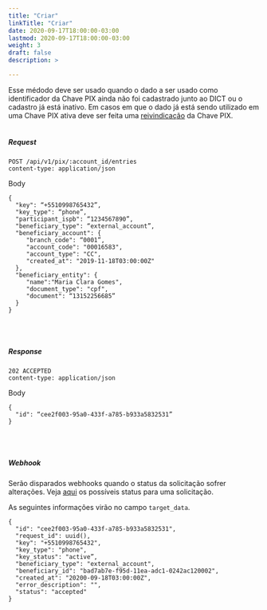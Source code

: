 ```yaml
---
title: "Criar"
linkTitle: "Criar"
date: 2020-09-17T18:00:00-03:00
lastmod: 2020-09-17T18:00:00-03:00
weight: 3
draft: false
description: >

---
```

Esse médodo deve ser usado quando o dado a ser usado como identificador da Chave PIX ainda não foi cadastrado junto ao DICT ou o cadastro já está inativo. Em casos em que o dado já está sendo utilizado em uma Chave PIX ativa deve ser feita uma [reivindicação](https://stone-co.github.io/docs/pix/chaves-pix/reivindicar/) da Chave PIX. 
<br><br>

##### **Request**

```http request
POST /api/v1/pix/:account_id/entries
content-type: application/json
```
Body
```text
{
  "key": “+5510998765432”, 
  "key_type": “phone”, 
  "participant_ispb": “1234567890”,
  "beneficiary_type": “external_account”,
  "beneficiary_account": {
     "branch_code": “0001”,
     "account_code": "00016583",
     "account_type": "CC",
     "created_at": "2019-11-18T03:00:00Z"
  },
  "beneficiary_entity": {
     "name":"Maria Clara Gomes",
     "document_type": "cpf",
     "document": “13152256685”
  }
}
```
<br> <br> 

##### **Response**

```http request
202 ACCEPTED
content-type: application/json
```
Body
```text
{
  "id": “cee2f003-95a0-433f-a785-b933a5832531”
}
```
<br> <br> 


##### **Webhook**

Serão disparados webhooks quando o status da solicitação sofrer alterações. Veja [aqui](https://stone-co.github.io/docs/pix/chaves-pix/status/#status-das-solicita%C3%A7%C3%B5es-cria%C3%A7%C3%A3o-e-exclus%C3%A3o) os possíveis status para uma solicitação.

As seguintes informações virão no campo `target_data`.

```text
{
  "id": "cee2f003-95a0-433f-a785-b933a5832531",
  "request_id": uuid(),
  "key": "+5510998765432",
  "key_type": "phone",
  "key_status": "active”,
  "beneficiary_type": "external_account",
  "beneficiary_id": "bad7ab7e-f95d-11ea-adc1-0242ac120002",
  "created_at": "20200-09-18T03:00:00Z",
  "error_description": "",
  "status": "accepted"
}
```
<br> <br> 
